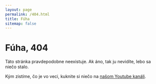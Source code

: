 ```yaml
---
layout: page
permalink: /404.html
title: Fúha
sitemap: false
---
```


<div class="section page speakers">
<div class="container">

<h1>Fúha, 404</h1>
<p>
Táto stránka pravdepodobne neexistuje. Ak áno, tak ju nevidíte, lebo sa niečo stalo.
</p>
<p class="text-center">
Kým zistíme, čo je vo veci, kuknite si niečo na <a href="{{ site.links.youtube }}">našom Youtube kanáli</a>.
</p>

</div>
</div>